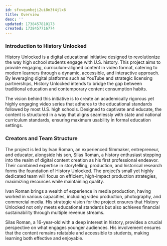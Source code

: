 ```yaml
---
id: sfxvqunbeji2ui8n3t4jlx6
title: Overview
desc: ''
updated: 1738457810173
created: 1738457716774
---
```

### **Introduction to History Unlocked**

History Unlocked is a digital educational initiative designed to revolutionize the way high school students engage with U.S. history. This project aims to provide engaging, curriculum-aligned content in video format, catering to modern learners through a dynamic, accessible, and interactive approach. By leveraging digital platforms such as YouTube and strategic licensing partnerships, History Unlocked intends to bridge the gap between traditional education and contemporary content consumption habits.

The vision behind this initiative is to create an academically rigorous yet highly engaging video series that adheres to the educational standards followed by most U.S. high schools. Designed to captivate and educate, the content is structured in a way that aligns seamlessly with state and national curriculum standards, ensuring maximum usability in formal education settings.

### **Creators and Team Structure**

The project is led by Ivan Roman, an experienced filmmaker, entrepreneur, and educator, alongside his son, Silas Roman, a history enthusiast stepping into the realm of digital content creation as his first professional endeavor. Their combined expertise in storytelling, production, and historical research forms the foundation of History Unlocked. The project’s small yet highly dedicated team will focus on efficient, high-impact production strategies, maximizing resources while maintaining quality.

Ivan Roman brings a wealth of experience in media production, having worked in various capacities, including video production, photography, and commercial media. His strategic vision for the project ensures that History Unlocked not only meets educational standards but also achieves financial sustainability through multiple revenue streams.

Silas Roman, a 16-year-old with a deep interest in history, provides a crucial perspective on what engages younger audiences. His involvement ensures that the content remains relatable and accessible to students, making learning both effective and enjoyable.
